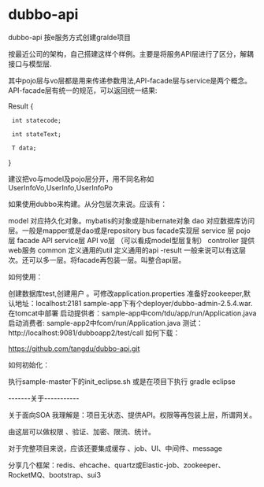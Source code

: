 # dubbo-api
dubbo-api 按e服务方式创建gralde项目

按最近公司的架构，自己搭建这样个样例。主要是将服务API层进行了区分，解耦接口与模型层.

其中pojo层与vo层都是用来传递参数用法,API-facade层与service是两个概念。API-facade层有统一的规范，可以返回统一结果:

Result {

     int statecode;

     int stateText;

     T data;

}

建议把vo与model及pojo层分开，用不同名称如 UserInfoVo,UserInfo,UserInfoPo

如果使用dubbo来构建。从分包层次来说。应该有：

model
对应持久化对象。mybatis的对象或是hibernate对象
dao 
对应数据库访问层。一般是mapper或是dao或是repository
bus
facade实现层
service 层
pojo层
facade
API service层 
API vo层 （可以看成model型层复制）
controller
提供web服务
common
定义通用的util
定义通用的api -result
一般来说可以有这层次。还可以多一层。将facade再包装一层。叫整合api层。

如何使用：

创建数据库test,创建用户 。可修改application.properties
准备好zookeeper,默认地址：localhost:2181
sample-app下有个deployer/dubbo-admin-2.5.4.war.在tomcat中部署
启动提供者：sample-app中com/tdu/app/run/Application.java
启动消费者:   sample-app2中fcom/run/Application.java
测试：http://localhost:9081/dubboapp2/test/call
如何下载：

https://github.com/tangdu/dubbo-api.git

如何初始化：

执行sample-master下的init_eclipse.sh 或是在项目下执行 gradle eclipse

-------关于-----------

关于面向SOA 我理解是：项目无状态、提供API。权限等再包装上层，所谓网关。

由这层可以做权限 、验证、加密、限流、统计。

对于完整项目来说，应该还要集成缓存 、job、UI、中间件、message

分享几个框架：redis、ehcache、quartz或Elastic-job、zookeeper、RocketMQ、bootstrap、sui3
